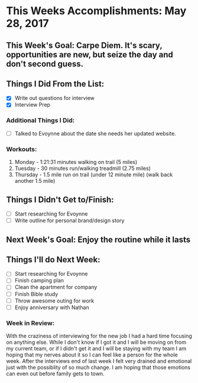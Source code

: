 # This Weeks Accomplishments: May 28, 2017

## This Week's Goal: Carpe Diem. It's scary, opportunities are new, but seize the day and don't second guess.

## Things I Did From the List:
- [X] Write out questions for interview
- [X] Interview Prep

### Additional Things I Did:
- [ ] Talked to Evoynne about the date she needs her updated website.

### Workouts:
1. Monday - 1:21:31 minutes walking on trail (5 miles)
2. Tuesday - 30 minutes run/walking treadmill (2.75 miles)
3. Thursday - 1.5 mile run on trail (under 12 minute mile) (walk back another 1.5 mile)

## Things I Didn't Get to/Finish:
- [ ] Start researching for Evoynne
- [ ] Write outline for personal brand/design story

## Next Week's Goal: Enjoy the routine while it lasts

## Things I'll do Next Week:
- [ ] Start researching for Evoynne
- [ ] Finish camping plan
- [ ] Clean the apartment for company
- [ ] Finish Bible study
- [ ] Throw awesome outing for work
- [ ] Enjoy anniversary with Nathan

### Week in Review:
With the craziness of interviewing for the new job I had a hard time focusing on anything else. While I don't know if I got it and I will be moving on from my current team, or if I didn't get it and I will be staying with my team I am hoping that my nerves about it so I can feel like a person for the whole week. After the interviews end of last week I felt very drained and emotional just with the possiblity of so much change. I am hoping that those emotions can even out before family gets to town.
